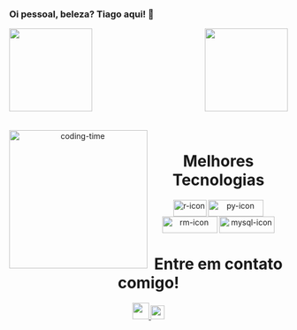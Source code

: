 ### Oi pessoal, beleza? Tiago aqui! 👋

<div>
  
  <img  height="150em" src="https://github-readme-stats.vercel.app/api?username=tiagomartin&show_icons=true&theme=great-gatsby&include_all_commits=true&count_private=true"/>
  <img align="right" height="150em" src="https://github-readme-stats.vercel.app/api/top-langs/?username=tiagomartin&layout=compact&langs_count=16&theme=great-gatsby"/>
</div>
<br>

<div  align="center"> 
  <div style="display: inline_block"><br>
    <img align="left" height="250" alt="coding-time" src="code.gif">
    <h1 align="center">Melhores Tecnologias</h1>
    <img align="center" height="30" width="60" alt="r-icon"  src="https://img.shields.io/badge/R-276DC3?style=for-the-badge&logo=r&logoColor=white">
    <img align="center" height="30" width="100" alt="py-icon" src="https://img.shields.io/badge/Python-3776AB?style=for-the-badge&logo=python&logoColor=white">
    <img align="center" height="30" width="100" alt="rm-icon" src="https://img.shields.io/badge/Markdown-000000?style=for-the-badge&logo=markdown&logoColor=white">
    <img align="center" height="30" width="100" alt="mysql-icon" src="https://img.shields.io/badge/MySQL-00000F?style=for-the-badge&logo=mysql&logoColor=white">
</div>

    
<h1 align="center">Entre em contato comigo!</h1>
    <a href = "mailto: tiago.martin@gmail.com">
      <img width="30" src="https://upload.wikimedia.org/wikipedia/commons/7/7e/Gmail_icon_%282020%29.svg">
    </a>
<a href = "linkedin.com/in/tiago-pereira-519809184">
      <img width="25" src="https://upload.wikimedia.org/wikipedia/commons/e/e9/Linkedin_icon.svg">
</a>
</div>


